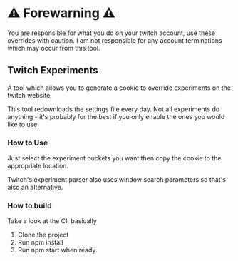 # ⚠️ Forewarning ⚠️ 
You are responsible for what you do on your twitch account, use these overrides with caution. I am not responsible for any account terminations which may occur from this tool.

## Twitch Experiments
A tool which allows you to generate a cookie to override experiments on the twitch website.

This tool redownloads the settings file every day. Not all experiments do anything - it's probably for the best if you only enable the ones you would like to use. 

### How to Use
Just select the experiment buckets you want then copy the cookie to the appropriate location.

Twitch's experiment parser also uses window search parameters so that's also an alternative.

### How to build
Take a look at the CI, basically

1. Clone the project 
2. Run npm install
3. Run npm start when ready.
